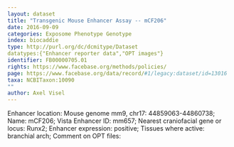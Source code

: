 ```yaml
---
layout: dataset  
title: "Transgenic Mouse Enhancer Assay -- mCF206"  
date: 2016-09-09  
categories: Exposome Phenotype Genotype  
index: biocaddie  
type: http://purl.org/dc/dcmitype/Dataset  
datatypes:{"Enhancer reporter data","OPT images"}  
identifier: FB00000705.01  
rights: https://www.facebase.org/methods/policies/  
page: https://www.facebase.org/data/record/#1/legacy:dataset/id=13016  
taxa: NCBITaxon:10090  
""  
author: Axel Visel
---
```

 Enhancer location: Mouse genome mm9, chr17: 44859063-44860738; Name: mCF206; Vista Enhancer ID: mm657; Nearest craniofacial gene or locus: Runx2; Enhancer expression: positive; Tissues where active: branchial arch; Comment on OPT files: 
